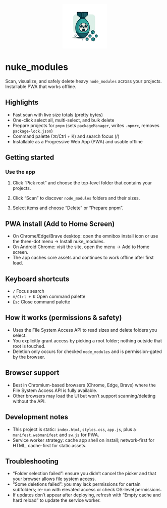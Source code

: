 <p align="center">
  <img src="assets/logo.png" alt="nuke_modules logo" width="140" />
</p>

# nuke_modules

Scan, visualize, and safely delete heavy `node_modules` across your projects. Installable PWA that works offline.

## Highlights

- Fast scan with live size totals (pretty bytes)
- One-click select all, multi-select, and bulk delete
- Prepare projects for `pnpm` (sets `packageManager`, writes `.npmrc`, removes `package-lock.json`)
- Command palette (⌘/Ctrl + K) and search focus (/)
- Installable as a Progressive Web App (PWA) and usable offline

## Getting started
### Use the app

1) Click “Pick root” and choose the top-level folder that contains your projects.

2) Click “Scan” to discover `node_modules` folders and their sizes.

3) Select items and choose “Delete” or “Prepare pnpm”.

## PWA install (Add to Home Screen)

- On Chrome/Edge/Brave desktop: open the omnibox install icon or use the three-dot menu → Install nuke_modules.
- On Android Chrome: visit the site, open the menu → Add to Home screen.
- The app caches core assets and continues to work offline after first load.

## Keyboard shortcuts

- `/` Focus search
- `⌘/Ctrl + K` Open command palette
- `Esc` Close command palette

## How it works (permissions & safety)

- Uses the File System Access API to read sizes and delete folders you select.
- You explicitly grant access by picking a root folder; nothing outside that root is touched.
- Deletion only occurs for checked `node_modules` and is permission-gated by the browser.

## Browser support

- Best in Chromium-based browsers (Chrome, Edge, Brave) where the File System Access API is fully available.
- Other browsers may load the UI but won’t support scanning/deleting without the API.

## Development notes

- This project is static: `index.html`, `styles.css`, `app.js`, plus a `manifest.webmanifest` and `sw.js` for PWA.
- Service worker strategy: cache app shell on install; network-first for HTML, cache-first for static assets.

## Troubleshooting

- “Folder selection failed”: ensure you didn’t cancel the picker and that your browser allows file system access.
- “Some deletions failed”: you may lack permissions for certain subfolders; re-run with elevated access or check OS-level permissions.
- If updates don’t appear after deploying, refresh with “Empty cache and hard reload” to update the service worker.


